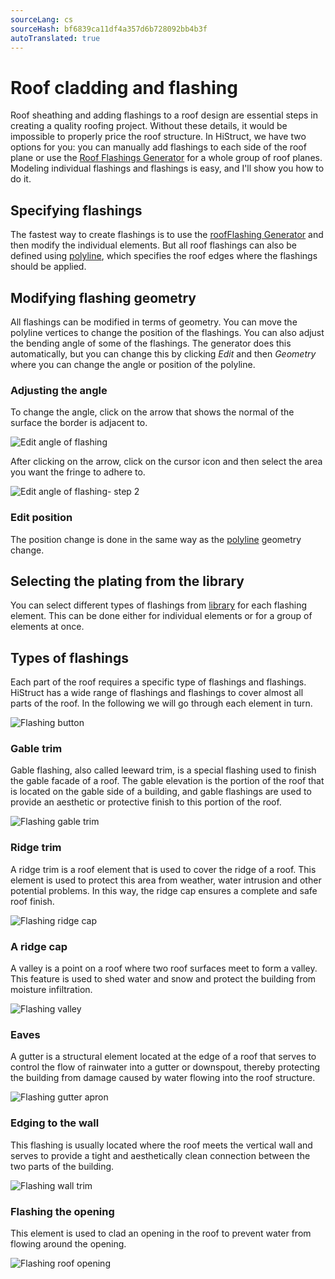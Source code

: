 ```yaml
---
sourceLang: cs
sourceHash: bf6839ca11df4a357d6b728092bb4b3f
autoTranslated: true
---
```


# Roof cladding and flashing

Roof sheathing and adding flashings to a roof design are essential steps in creating a quality roofing project. Without these details, it would be impossible to properly price the roof structure. In HiStruct, we have two options for you: you can manually add flashings to each side of the roof plane or use the [Roof Flashings Generator](roofFlashingGenerator.md) for a whole group of roof planes. Modeling individual flashings and flashings is easy, and I'll show you how to do it.

## Specifying flashings

The fastest way to create flashings is to use the [roofFlashing Generator](roofFlashingGenerator.md) and then modify the individual elements. But all roof flashings can also be defined using [polyline](polylineInput.md), which specifies the roof edges where the flashings should be applied.

## Modifying flashing geometry

All flashings can be modified in terms of geometry. You can move the polyline vertices to change the position of the flashings. You can also adjust the bending angle of some of the flashings. The generator does this automatically, but you can change this by clicking *Edit* and then *Geometry* where you can change the angle or position of the polyline.

### Adjusting the angle

To change the angle, click on the arrow that shows the normal of the surface the border is adjacent to.

![Edit angle of flashing](img/flashingEditAngle.png)

After clicking on the arrow, click on the cursor icon and then select the area you want the fringe to adhere to.

![Edit angle of flashing- step 2](img/flashingEditAngleStep2.png)

### Edit position

The position change is done in the same way as the [polyline](polylineInput.md) geometry change.

## Selecting the plating from the library

You can select different types of flashings from [library](roofFlashingLibrary.md) for each flashing element. This can be done either for individual elements or for a group of elements at once.

## Types of flashings

Each part of the roof requires a specific type of flashings and flashings. HiStruct has a wide range of flashings and flashings to cover almost all parts of the roof. In the following we will go through each element in turn.

![Flashing button](img/flashingsButton.png)

### Gable trim
Gable flashing, also called leeward trim, is a special flashing used to finish the gable facade of a roof. The gable elevation is the portion of the roof that is located on the gable side of a building, and gable flashings are used to provide an aesthetic or protective finish to this portion of the roof.

![Flashing gable trim](img/flashingGableTrim.png)

### Ridge trim
A ridge trim is a roof element that is used to cover the ridge of a roof. This element is used to protect this area from weather, water intrusion and other potential problems. In this way, the ridge cap ensures a complete and safe roof finish.

![Flashing ridge cap](img/flashingRidgeCap.png)

### A ridge cap
A valley is a point on a roof where two roof surfaces meet to form a valley. This feature is used to shed water and snow and protect the building from moisture infiltration.
 
![Flashing valley](img/flashingValley.png)

### Eaves
A gutter is a structural element located at the edge of a roof that serves to control the flow of rainwater into a gutter or downspout, thereby protecting the building from damage caused by water flowing into the roof structure.


![Flashing gutter apron](img/flashingGutterApron.png)

### Edging to the wall
This flashing is usually located where the roof meets the vertical wall and serves to provide a tight and aesthetically clean connection between the two parts of the building.

![Flashing wall trim](img/flashingWallTrim.png)

### Flashing the opening
This element is used to clad an opening in the roof to prevent water from flowing around the opening.

![Flashing roof opening](img/flashingRoofOpening.png)